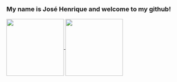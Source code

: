 ### My name is José Henrique and welcome to my github!

<a href="https://github.com/anuraghazra/github-readme-stats">
  <img height=150 align="center" src="https://github-readme-stats.vercel.app/api?username=JoseHenriqueSiqueira&show_icons=true&theme=github_dark&include_all_commits=true&count_private=true" />
</a>
<a href="https://github.com/anuraghazra/convoychat">
  <img height=150 align="center" src="https://github-readme-stats.vercel.app/api/top-langs/?username=JoseHenriqueSiqueira&theme=github_dark&layout=compact&card_width=320" />
</a>

